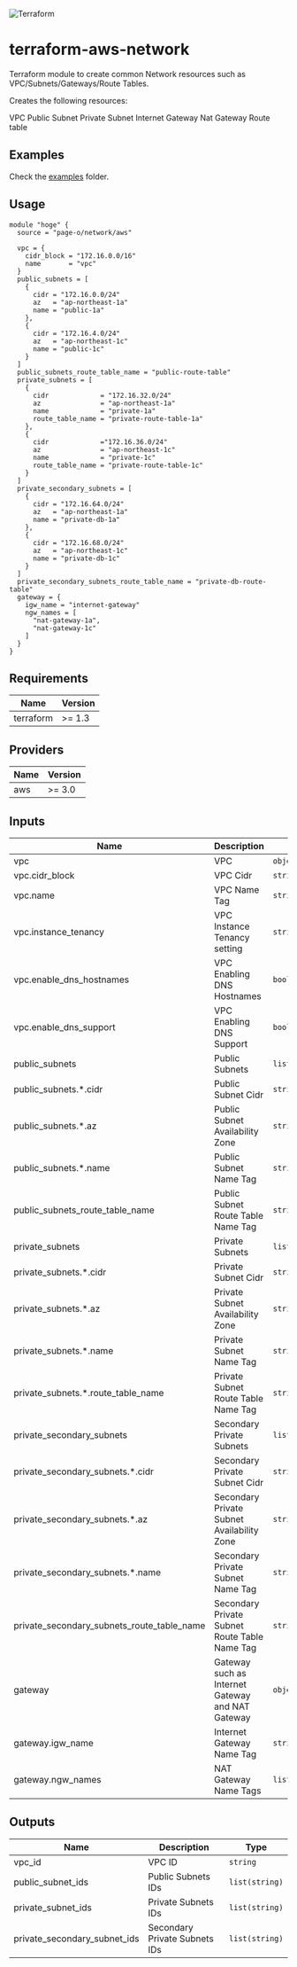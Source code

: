 ![Terraform](https://www.datocms-assets.com/2885/1620155113-brandhcterraformprimaryattributedcolor.svg)
# terraform-aws-network
Terraform module to create common Network resources such as VPC/Subnets/Gateways/Route Tables.

Creates the following resources:

VPC
Public Subnet
Private Subnet
Internet Gateway
Nat Gateway
Route table


## Examples

Check the [examples](/examples/) folder.

## Usage

```
module "hoge" {
  source = "page-o/network/aws"

  vpc = {
    cidr_block = "172.16.0.0/16"
    name       = "vpc"
  }
  public_subnets = [
    {
      cidr = "172.16.0.0/24"
      az   = "ap-northeast-1a"
      name = "public-1a"
    },
    {
      cidr = "172.16.4.0/24"
      az   = "ap-northeast-1c"
      name = "public-1c"
    }
  ]
  public_subnets_route_table_name = "public-route-table"
  private_subnets = [
    {
      cidr             = "172.16.32.0/24"
      az               = "ap-northeast-1a"
      name             = "private-1a"
      route_table_name = "private-route-table-1a"
    },
    {
      cidr             ="172.16.36.0/24"
      az               = "ap-northeast-1c"
      name             = "private-1c"
      route_table_name = "private-route-table-1c"
    }
  ]
  private_secondary_subnets = [
    {
      cidr = "172.16.64.0/24"
      az   = "ap-northeast-1a"
      name = "private-db-1a"
    },
    {
      cidr = "172.16.68.0/24"
      az   = "ap-northeast-1c"
      name = "private-db-1c"
    }
  ]
  private_secondary_subnets_route_table_name = "private-db-route-table"
  gateway = {
    igw_name = "internet-gateway"
    ngw_names = [
      "nat-gateway-1a",
      "nat-gateway-1c"
    ]
  }
}
```

## Requirements

| Name | Version |
|------|---------|
| terraform | >= 1.3 |

## Providers

| Name | Version |
|------|---------|
| aws | >= 3.0 |

## Inputs

| Name | Description | Type | Default | Required |
|------|-------------|------|---------|:--------:|
| vpc | VPC | `object` | - | yes |
| vpc.cidr_block | VPC Cidr | `string` | - | yes |
| vpc.name | VPC Name Tag | `string` | - | yes |
| vpc.instance_tenancy | VPC Instance Tenancy setting | `string` | `"default"`` | no |
| vpc.enable_dns_hostnames | VPC Enabling DNS Hostnames | `bool` | `true` | no |
| vpc.enable_dns_support | VPC Enabling DNS Support | `bool` | `true` | no |
| public_subnets | Public Subnets | `list(object)` | - | yes |
| public_subnets.*.cidr | Public Subnet Cidr | `string` | - | yes |
| public_subnets.*.az | Public Subnet Availability Zone | `string` | - | yes |
| public_subnets.*.name | Public Subnet Name Tag | `string` | - | yes |
| public_subnets_route_table_name | Public Subnet Route Table Name Tag | `string` | - | yes |
| private_subnets | Private Subnets | `list(object)` | - | yes |
| private_subnets.*.cidr | Private Subnet Cidr | `string` | - | yes |
| private_subnets.*.az | Private Subnet Availability Zone | `string` | - | yes |
| private_subnets.*.name | Private Subnet Name Tag | `string` | - | yes |
| private_subnets.*.route_table_name | Private Subnet Route Table Name Tag | `string` | - | yes |
| private_secondary_subnets | Secondary Private Subnets | `list(object)` | - | yes |
| private_secondary_subnets.*.cidr | Secondary Private Subnet Cidr | `string` | - | yes |
| private_secondary_subnets.*.az | Secondary Private Subnet Availability Zone | `string` | - | yes |
| private_secondary_subnets.*.name | Secondary Private Subnet Name Tag| `string` | - | yes |
| private_secondary_subnets_route_table_name | Secondary Private Subnet Route Table Name Tag | `string` | - | yes |
| gateway | Gateway such as Internet Gateway and NAT Gateway | `object` | - | yes |
| gateway.igw_name | Internet Gateway Name Tag| `string` | - | yes |
| gateway.ngw_names | NAT Gateway Name Tags | `list(string)` | - | yes |

## Outputs

| Name | Description | Type |
|------|-------------|------|
| vpc_id | VPC ID | `string` |
| public_subnet_ids | Public Subnets IDs | `list(string)` |
| private_subnet_ids | Private Subnets IDs | `list(string)` |
| private_secondary_subnet_ids | Secondary Private Subnets IDs | `list(string)` |
